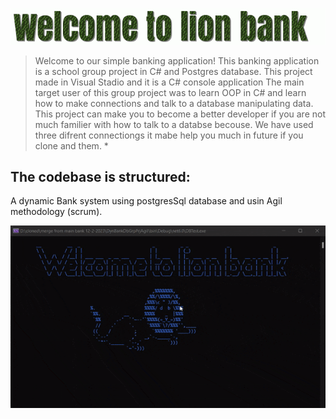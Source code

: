![Alt Text](https://github.com/Rezaeskandar/ATM/blob/main/vUxSczi0.gif)

> Welcome to our simple banking application! This banking application is a school group project in C# and Postgres database. This project made in Visual Stadio and it is a C# console application The main target user of this group project was to learn OOP in C# and learn how to make connections and talk to a database manipulating data. This project can make you to become a better developer if you are not much familier with how to talk to a databse becouse. We have used three difrent connectiongs it mabe help you much in future if you clone and them. *
## The codebase is structured:

A dynamic Bank system using postgresSql database and usin Agil methodology (scrum).

![Alt Text](https://github.com/Rezaeskandar/ATM/blob/main/ezgif.com-optimize.gif)
